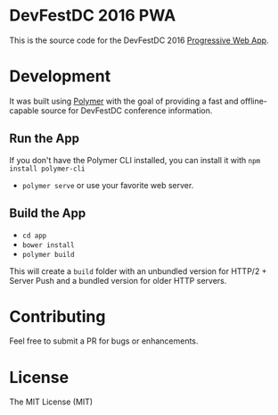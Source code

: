 # DevFestDC 2016 PWA

This is the source code for the DevFestDC 2016
[Progressive Web App](https://www.devfestdc.rocks).

# Development

It was built using [Polymer](https://www.polymer-project.org/1.0/) with the goal 
of providing a fast and offline-capable source for DevFestDC conference information.

## Run the App

If you don't have the Polymer CLI installed, you can install it with `npm install polymer-cli`

- `polymer serve` or use your favorite web server.

## Build the App

- `cd app`
- `bower install`
- `polymer build`

This will create a `build` folder with an unbundled version for HTTP/2 + Server Push
and a bundled version for older HTTP servers.

# Contributing

Feel free to submit a PR for bugs or enhancements.

# License

The MIT License (MIT)
